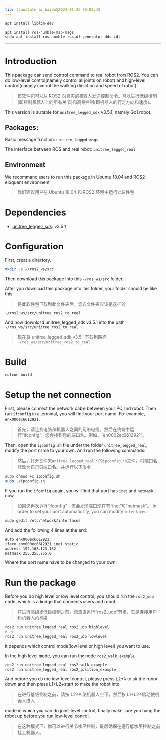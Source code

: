 ```yaml
---
tip: translate by baidu@2024-01-26 20:02:43
---
```


```sh
apt install liblcm-dev
```

```sh
apt install ros-humble-map-msgs
sudo apt install ros-humble-rosidl-generator-dds-idl
```

---

# Introduction

This package can send control command to real robot from ROS2. You can do low-level control(namely control all joints on robot) and high-level control(namely control the walking direction and speed of robot).

> 该软件包可以从 ROS2 向真实的机器人发送控制命令。可以进行低级控制(即控制机器人上的所有关节)和高级控制(即机器人的行走方向和速度)。

This version is suitable for `unitree_legged_sdk` v3.5.1, namely Go1 robot.

## Packages:

Basic message function: `unitree_legged_msgs`

The interface between ROS and real robot: `unitree_legged_real`

## Environment

We recommand users to run this package in Ubuntu 18.04 and ROS2 eloquent environment

> 我们建议用户在 Ubuntu 18.04 和 ROS2 环境中运行此软件包

# Dependencies

- [unitree_legged_sdk](https://github.com/unitreerobotics): v3.5.1

# Configuration

First, creat a directory.

```sh
mkdir -p ~/ros2_ws/src
```

Then download this package into this `~/ros_ws/src` folder.

After you download this package into this folder, your folder should be like this

> 将此软件包下载到此文件夹后，您的文件夹应该是这样的

```sh
~/ros2_ws/src/unitree_ros2_to_real
```

And now download unitree_legged_sdk v3.5.1 into the path `~/ros_ws/src/unitree_ros2_to_real`

> 现在将 unitree_legged_sdk v3.5.1 下载到路径`~/ros_ws/src/unitree_ros2_to_real`

# Build

```
colcon build
```

# Setup the net connection

First, please connect the network cable between your PC and robot. Then run `ifconfig` in a terminal, you will find your port name. For example, `enx000ec6612921`.

> 首先，请连接电脑和机器人之间的网络电缆。然后在终端中运行“ifconfig”，您会找到您的端口名。例如，`en0002ec6612921'。

Then, open the `ipconfig.sh` file under the folder `unitree_legged_real`, modify the port name to your own. And run the following commands:

> 然后，打开文件夹`unitree_legged_real`下的`ipconfig.sh`文件，将端口名修改为自己的端口名。并运行以下命令：

```sh
sudo chmod +x ipconfig.sh
sudo ./ipconfig.sh
```

If you run the `ifconfig` again, you will find that port has `inet` and `netmask` now.

> 如果您再次运行“ifconfig”，您会发现端口现在有“inet”和“netmask”。
> In order to set your port automatically, you can modify `interfaces`:

```sh
sudo gedit /etc/network/interfaces
```

And add the following 4 lines at the end:

```sh
auto enx000ec6612921
iface enx000ec6612921 inet static
address 192.168.123.162
netmask 255.255.255.0
```

Where the port name have to be changed to your own.

# Run the package

Before you do high level or low level control, you should run the `ros2_udp` node, which is a bridge that connects users and robot

> 在进行高级或低级控制之前，您应该运行“ros2_udp”节点，它是连接用户和机器人的桥梁

```sh
ros2 run unitree_legged_real ros2_udp highlevel
# or
ros2 run unitree_legged_real ros2_udp lowlevel
```

it depends which control mode(low level or high level) you want to use.

In the high level mode, you can run the node `ros2_walk_example`

```sh
ros2 run unitree_legged_real ros2_walk_example
ros2 run unitree_legged_real ros2_position_example
```

And before you do the low-level control, please press L2+A to sit the robot down and then press L1+L2+start to make the robot into

> 在进行低级控制之前，请按 L2+A 使机器人坐下，然后按 L1+L2+启动使机器人进入

mode in which you can do joint-level control, finally make sure you hang the robot up before you run low-level control.

> 在这种模式下，你可以进行关节水平控制，最后确保在运行低水平控制之前挂上机器人。
